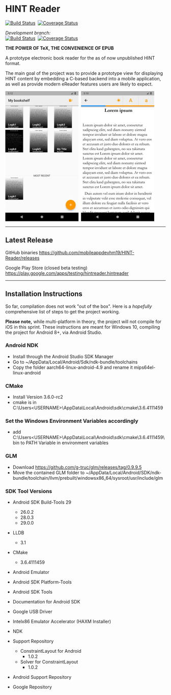 # HINT Reader

[![Build Status](https://travis-ci.org/mobileappdevhm19/HINT-Reader.svg?branch=master)](https://travis-ci.org/mobileappdevhm19/HINT-Reader)&nbsp;
[![Coverage Status](https://coveralls.io/repos/github/mobileappdevhm19/HINT-Reader/badge.svg?branch=master)](https://coveralls.io/github/mobileappdevhm19/HINT-Reader?branch=master)

_Development branch:_<br>
[![Build Status](https://travis-ci.org/mobileappdevhm19/HINT-Reader.svg?branch=develop)](https://travis-ci.org/mobileappdevhm19/HINT-Reader)&nbsp;
[![Coverage Status](https://coveralls.io/repos/github/mobileappdevhm19/HINT-Reader/badge.svg?branch=develop)](https://coveralls.io/github/mobileappdevhm19/HINT-Reader?branch=develop)

**THE POWER OF TeX, THE CONVENIENCE OF EPUB**

A prototype electronic book reader for the as of now unpublished HINT format.

The main goal of the project was to provide a prototype view for displaying HINT content by embedding a C-based backend into a mobile application, as well as provide modern eReader features users are likely to expect.

![Bookshelf View](https://raw.githubusercontent.com/mobileappdevhm19/HINT-Reader/gh-pages/wiki/screenshots_secondrelease/bookshelfview_newbook.png)&nbsp;
![Book View](https://raw.githubusercontent.com/mobileappdevhm19/HINT-Reader/gh-pages/wiki/screenshots_secondrelease/light_normal.png)

***

## Latest Release

GitHub binaries
https://github.com/mobileappdevhm19/HINT-Reader/releases

Google Play Store (closed beta testing)
https://play.google.com/apps/testing/hintreader.hintreader

***

## Installation Instructions

So far, compilation does not work "out of the box".
Here is a *hopefully* comprehensive list of steps to get the project working.

**Please note,** while multi-platform in theory, the project will not compile for iOS in this sprint.
These instructions are meant for Windows 10, compiling the project for Android 8+, via Android Studio.

### Android NDK

* Install through the Android Studio SDK Manager
* Go to ~/AppData/Local/Android/Sdk/ndk-bundle/toolchains
* Copy the folder aarch64-linux-android-4.9 and rename it mips64el-linux-android

### CMake

* Install Version 3.6.0-rc2
* cmake is in C:\Users\<USERNAME>\AppData\Local\Android\sdk\cmake\3.6.4111459


### Set the Windows Environment Variables accordingly
* add C:\Users\<USERNAME>\AppData\Local\Android\sdk\cmake\3.6.4111459\bin to PATH Variable in environment variables

### GLM
* Download https://github.com/g-truc/glm/releases/tag/0.9.9.5
* Move the contained GLM folder to ~/AppData/Local/Android/SDK/ndk-bundle/toolchain/llvm/prebuilt/windowsx86_64/sysroot/usr/include/glm

### SDK Tool Versions

* Android SDK Build-Tools 29
  * 26.0.2
  * 28.0.3
  * 29.0.0
  
* LLDB
  * 3.1
  
* CMake
  * 3.6.4111459

* Android Emulator
* Android SDK Platform-Tools
* Android SDK Tools
* Documentation for Android SDK
* Google USB Driver
* Intelx86 Emulator Accelerator (HAXM Installer)
* NDK

* Support Repository
  * ConstraintLayout for Android
    * 1.0.2
  * Solver for ConstraintLayout
    * 1.0.2

* Android Support Repository
* Google Repository
